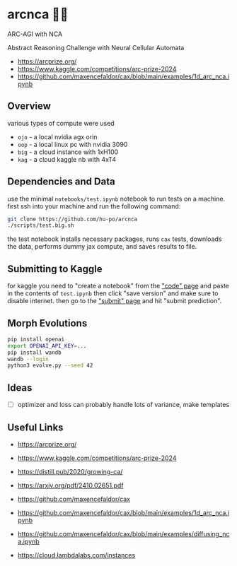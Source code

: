 # arcnca 🧫🔬

ARC-AGI with NCA

Abstract Reasoning Challenge with Neural Cellular Automata

- https://arcprize.org/
- https://www.kaggle.com/competitions/arc-prize-2024
- https://github.com/maxencefaldor/cax/blob/main/examples/1d_arc_nca.ipynb

## Overview

various types of compute were used

- `ojo` - a local nvidia agx orin
- `oop` - a local linux pc with nvidia 3090
- `big` - a cloud instance with 1xH100
- `kag` - a cloud kaggle nb with 4xT4

## Dependencies and Data

use the minimal `notebooks/test.ipynb` notebook to run tests on a machine. first ssh into your machine and run the following command:

```bash
git clone https://github.com/hu-po/arcnca
./scripts/test.big.sh
```

the test notebook installs necessary packages, runs `cax` tests, downloads the data, performs dummy jax compute, and saves results to file.

## Submitting to Kaggle

for kaggle you need to "create a notebook" from the ["code" page](https://www.kaggle.com/competitions/arc-prize-2024/code) and paste in the contents of `test.ipynb` then click "save version" and make sure to disable internet. then go to the ["submit" page](https://www.kaggle.com/competitions/arc-prize-2024/submit) and hit "submit prediction".

## Morph Evolutions

```bash
pip install openai
export OPENAI_API_KEY=...
pip install wandb
wandb --login
python3 evolve.py --seed 42
```

## Ideas

- [ ] optimizer and loss can probably handle lots of variance, make templates

## Useful Links

- https://arcprize.org/
- https://www.kaggle.com/competitions/arc-prize-2024

- https://distill.pub/2020/growing-ca/
- https://arxiv.org/pdf/2410.02651.pdf
- https://github.com/maxencefaldor/cax
- https://github.com/maxencefaldor/cax/blob/main/examples/1d_arc_nca.ipynb
- https://github.com/maxencefaldor/cax/blob/main/examples/diffusing_nca.ipynb

- https://cloud.lambdalabs.com/instances